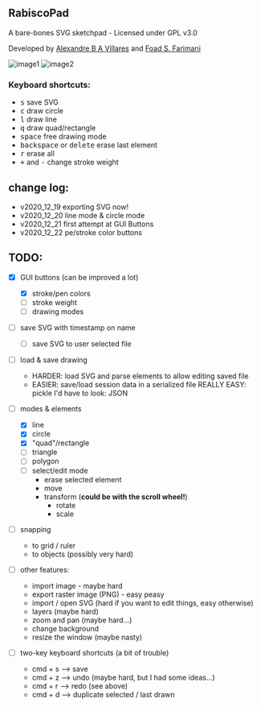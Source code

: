 ## RabiscoPad

A bare-bones SVG sketchpad - Licensed under GPL v3.0

Developed by [Alexandre B A Villares](http://twitter.com/villares) and [Foad S. Farimani](https://twitter.com/fsfarimani)

![image1](docs/assets/readme_animation1.gif)
![image2](docs/assets/readme_animation2.gif)

### Keyboard shortcuts:

- <kbd>s</kbd> save SVG
- <kbd>c</kbd> draw circle
- <kbd>l</kbd> draw line
- <kbd>q</kbd> draw quad/rectangle
- <kbd>space</kbd> free drawing mode
- <kbd>backspace</kbd> or <kbd>delete</kbd> erase last element
- <kbd>r</kbd> erase all
- <kbd>+</kbd> and <kbd>-</kbd> change stroke weight

## change log:

- v2020_12_19 exporting SVG now!
- v2020_12_20 line mode & circle mode
- v2020_12_21 first attempt at GUI Buttons
- v2020_12_22 pe/stroke color buttons

## TODO:

- [X] GUI buttons (can be improved a lot)
    - [X] stroke/pen colors
    - [ ] stroke weight
    - [ ] drawing modes 
	
- [ ] save SVG with timestamp on name
	- [ ] save SVG to user selected file

- [ ] load & save drawing
	- HARDER: load SVG and parse elements to allow editing saved file
	- EASIER: save/load session data in a serialized file
		REALLY EASY: pickle
		I'd have to look: JSON

- [ ] modes & elements
	- [X] line
	- [X] circle
	- [X] "quad"/rectangle
	- [ ] triangle
	- [ ] polygon
	- [ ] select/edit mode
		- erase selected element
		- move
		- transform (**could be with the scroll wheel!**)
		   - rotate
		   - scale

- [ ] snapping
	- to grid / ruler
	- to objects (possibly very hard)

- [ ] other features:
	- import image - maybe hard
	- export raster image (PNG) - easy peasy
	- import / open SVG (hard if you want to edit things, easy otherwise)
	- layers (maybe hard)
	- zoom and pan (maybe hard...)
	- change background
	- resize the window (maybe nasty)
	
- [ ] two-key keyboard shortcuts (a bit of trouble)
	- cmd + s --> save
	- cmd + z --> undo (maybe hard, but I had some ideas...)
	- cmd + r --> redo (see above)
	- cmd + d --> duplicate selected / last drawn 
	


